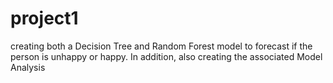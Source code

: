 # project1
creating both a Decision Tree and Random Forest model to forecast if the person is unhappy or happy. In addition, also creating the associated Model Analysis
